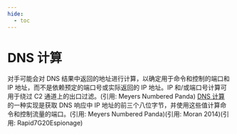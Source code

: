 ```yaml
---
hide:
  - toc
---
```


# DNS 计算

对手可能会对 DNS 结果中返回的地址进行计算，以确定用于命令和控制的端口和 IP 地址，而不是依赖预定的端口号或实际返回的 IP 地址。IP 和/或端口号计算可用于绕过 C2 通道上的出口过滤。(引用: Meyers Numbered Panda)  [DNS 计算](https://attack.mitre.org/techniques/T1568/003) 的一种实现是获取 DNS 响应中 IP 地址的前三个八位字节，并使用这些值计算命令和控制流量的端口。(引用: Meyers Numbered Panda)(引用: Moran 2014)(引用: Rapid7G20Espionage)
